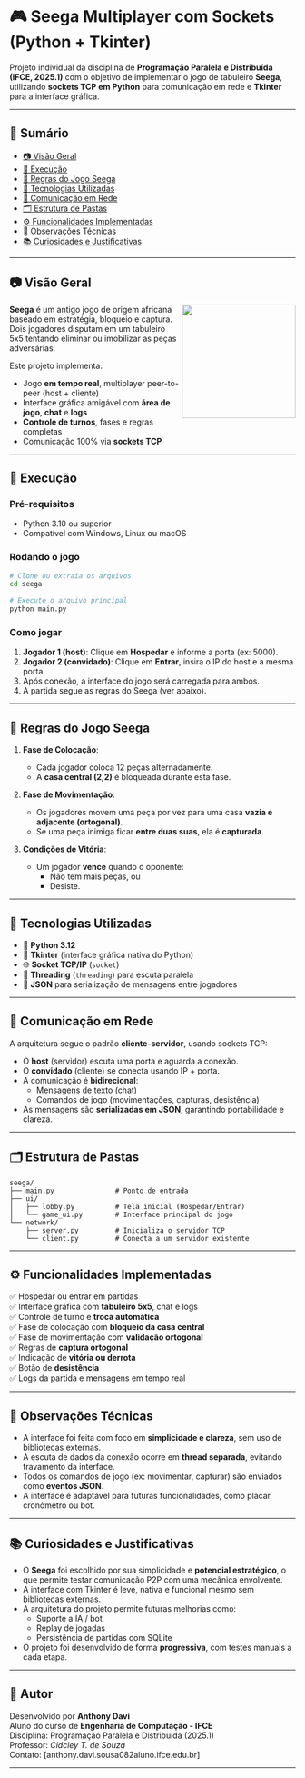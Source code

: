 # 🎮 Seega Multiplayer com Sockets (Python + Tkinter)

Projeto individual da disciplina de **Programação Paralela e Distribuída (IFCE, 2025.1)** com o objetivo de implementar o jogo de tabuleiro **Seega**, utilizando **sockets TCP em Python** para comunicação em rede e **Tkinter** para a interface gráfica.

---

## 📌 Sumário

- [📷 Visão Geral](#-visão-geral)
- [🚀 Execução](#-execução)
- [🧠 Regras do Jogo Seega](#-regras-do-jogo-seega)
- [🔧 Tecnologias Utilizadas](#-tecnologias-utilizadas)
- [📡 Comunicação em Rede](#-comunicação-em-rede)
- [🗂 Estrutura de Pastas](#-estrutura-de-pastas)
- [⚙️ Funcionalidades Implementadas](#️-funcionalidades-implementadas)
- [📌 Observações Técnicas](#-observações-técnicas)
- [📚 Curiosidades e Justificativas](#-curiosidades-e-justificativas)

---

## 📷 Visão Geral

<img src="https://upload.wikimedia.org/wikipedia/commons/2/2a/Seega_board.svg" width="200" align="right" />

**Seega** é um antigo jogo de origem africana baseado em estratégia, bloqueio e captura. Dois jogadores disputam em um tabuleiro 5x5 tentando eliminar ou imobilizar as peças adversárias.

Este projeto implementa:

- Jogo **em tempo real**, multiplayer peer-to-peer (host + cliente)
- Interface gráfica amigável com **área de jogo**, **chat** e **logs**
- **Controle de turnos**, fases e regras completas
- Comunicação 100% via **sockets TCP**

---

## 🚀 Execução

### Pré-requisitos

- Python 3.10 ou superior
- Compatível com Windows, Linux ou macOS

### Rodando o jogo

```bash
# Clone ou extraia os arquivos
cd seega

# Execute o arquivo principal
python main.py
```

### Como jogar

1. **Jogador 1 (host)**: Clique em **Hospedar** e informe a porta (ex: 5000).
2. **Jogador 2 (convidado)**: Clique em **Entrar**, insira o IP do host e a mesma porta.
3. Após conexão, a interface do jogo será carregada para ambos.
4. A partida segue as regras do Seega (ver abaixo).

---

## 🧠 Regras do Jogo Seega

1. **Fase de Colocação**:
   - Cada jogador coloca 12 peças alternadamente.
   - A **casa central (2,2)** é bloqueada durante esta fase.

2. **Fase de Movimentação**:
   - Os jogadores movem uma peça por vez para uma casa **vazia e adjacente (ortogonal)**.
   - Se uma peça inimiga ficar **entre duas suas**, ela é **capturada**.

3. **Condições de Vitória**:
   - Um jogador **vence** quando o oponente:
     - Não tem mais peças, ou
     - Desiste.

---

## 🔧 Tecnologias Utilizadas

- 🐍 **Python 3.12**
- 🎨 **Tkinter** (interface gráfica nativa do Python)
- 🌐 **Socket TCP/IP** (`socket`)
- 🔄 **Threading** (`threading`) para escuta paralela
- 🧠 **JSON** para serialização de mensagens entre jogadores

---

## 📡 Comunicação em Rede

A arquitetura segue o padrão **cliente-servidor**, usando sockets TCP:

- O **host** (servidor) escuta uma porta e aguarda a conexão.
- O **convidado** (cliente) se conecta usando IP + porta.
- A comunicação é **bidirecional**:
  - Mensagens de texto (chat)
  - Comandos de jogo (movimentações, capturas, desistência)
- As mensagens são **serializadas em JSON**, garantindo portabilidade e clareza.

---

## 🗂 Estrutura de Pastas

```
seega/
├── main.py               # Ponto de entrada
├── ui/
│   ├── lobby.py          # Tela inicial (Hospedar/Entrar)
│   └── game_ui.py        # Interface principal do jogo
└── network/
    ├── server.py         # Inicializa o servidor TCP
    └── client.py         # Conecta a um servidor existente
```

---

## ⚙️ Funcionalidades Implementadas

✅ Hospedar ou entrar em partidas  
✅ Interface gráfica com **tabuleiro 5x5**, chat e logs  
✅ Controle de turno e **troca automática**  
✅ Fase de colocação com **bloqueio da casa central**  
✅ Fase de movimentação com **validação ortogonal**  
✅ Regras de **captura ortogonal**  
✅ Indicação de **vitória ou derrota**  
✅ Botão de **desistência**  
✅ Logs da partida e mensagens em tempo real

---

## 📌 Observações Técnicas

- A interface foi feita com foco em **simplicidade e clareza**, sem uso de bibliotecas externas.
- A escuta de dados da conexão ocorre em **thread separada**, evitando travamento da interface.
- Todos os comandos de jogo (ex: movimentar, capturar) são enviados como **eventos JSON**.
- A interface é adaptável para futuras funcionalidades, como placar, cronômetro ou bot.

---

## 📚 Curiosidades e Justificativas

- O **Seega** foi escolhido por sua simplicidade e **potencial estratégico**, o que permite testar comunicação P2P com uma mecânica envolvente.
- A interface com Tkinter é leve, nativa e funcional mesmo sem bibliotecas externas.
- A arquitetura do projeto permite futuras melhorias como:
  - Suporte a IA / bot
  - Replay de jogadas
  - Persistência de partidas com SQLite
- O projeto foi desenvolvido de forma **progressiva**, com testes manuais a cada etapa.

---

## 👤 Autor

Desenvolvido por **Anthony Davi**  
Aluno do curso de **Engenharia de Computação - IFCE**  
Disciplina: Programação Paralela e Distribuída (2025.1)  
Professor: *Cidcley T. de Souza*  
Contato: [anthony.davi.sousa082aluno.ifce.edu.br]

---

